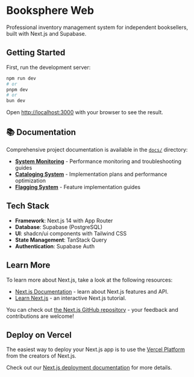 # Booksphere Web

Professional inventory management system for independent booksellers, built with Next.js and Supabase.

## Getting Started

First, run the development server:

```bash
npm run dev
# or
pnpm dev
# or
bun dev
```

Open [http://localhost:3000](http://localhost:3000) with your browser to see the result.

## 📚 Documentation

Comprehensive project documentation is available in the [`docs/`](./docs/) directory:

- **[System Monitoring](./docs/monitoring/)** - Performance monitoring and troubleshooting guides
- **[Cataloging System](./docs/cataloging/)** - Implementation plans and performance optimization
- **[Flagging System](./docs/flagging/)** - Feature implementation guides

## Tech Stack

- **Framework**: Next.js 14 with App Router
- **Database**: Supabase (PostgreSQL)
- **UI**: shadcn/ui components with Tailwind CSS
- **State Management**: TanStack Query
- **Authentication**: Supabase Auth

## Learn More

To learn more about Next.js, take a look at the following resources:

- [Next.js Documentation](https://nextjs.org/docs) - learn about Next.js features and API.
- [Learn Next.js](https://nextjs.org/learn) - an interactive Next.js tutorial.

You can check out [the Next.js GitHub repository](https://github.com/vercel/next.js) - your feedback and contributions are welcome!

## Deploy on Vercel

The easiest way to deploy your Next.js app is to use the [Vercel Platform](https://vercel.com/new?utm_medium=default-template&filter=next.js&utm_source=create-next-app&utm_campaign=create-next-app-readme) from the creators of Next.js.

Check out our [Next.js deployment documentation](https://nextjs.org/docs/app/building-your-application/deploying) for more details.
